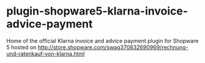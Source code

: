# plugin-shopware5-klarna-invoice-advice-payment
Home of the official Klarna invoice and advice payment plugin for Shopware 5 hosted on http://store.shopware.com/swag370832690969/rechnung-und-ratenkauf-von-klarna.html
